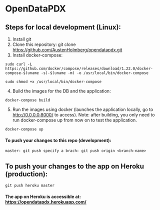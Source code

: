 # OpenDataPDX

## Steps for local development (Linux):
1. Install git
2. Clone this repository: git clone https://github.com/AustenHolmberg/opendatapdx.git
3. Install docker-compose:

`
sudo curl -L https://github.com/docker/compose/releases/download/1.22.0/docker-compose-$(uname -s)-$(uname -m) -o /usr/local/bin/docker-compose
`

`
sudo chmod +x /usr/local/bin/docker-compose
`

4. Build the images for the DB and the application:

`
docker-compose build
`

5. Run the images using docker (launches the application locally, go to http://0.0.0.0:8000/ to access).
Note: after building, you only need to run docker-compose up from now on to test the application.

`
docker-compose up
`

#### To push your changes to this repo (development):

`
master: git push
specify a brach: git push origin <branch-name>
`


## To push your changes to the app on Heroku (production):

`
git push heroku master
`

#### The app on Heroku is accessible at: https://opendatapdx.herokuapp.com/
